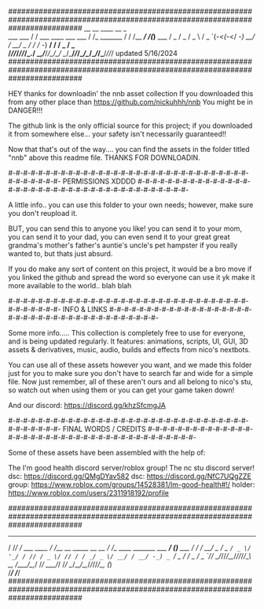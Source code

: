 #################################################################################################################################
             __                      __             ____        __  _         
  ___  ___  / /    ___ ____ ___ ___ / /_  _______  / / /__ ____/ /_(_)__  ___ 
 / _ \/ _ \/ _ \  / _ `(_-<(_-</ -_) __/ / __/ _ \/ / / -_) __/ __/ / _ \/ _ \
/_//_/_//_/_.__/  \_,_/___/___/\__/\__/  \__/\___/_/_/\__/\__/\__/_/\___/_//_/
updated 5/16/2024                                                                                                                                                  
#################################################################################################################################

HEY
thanks for downloadin' the nnb asset collection
If you downloaded this from any other place than https://github.com/nickuhhh/nnb
You might be in DANGER!!!

The github link is the only official source for this project; if you downloaded it from somewhere else...
your safety isn't necessarily guaranteed!!

Now that that's out of the way....
you can find the assets in the folder titled "nnb" above this readme file.
THANKS FOR DOWNLOADIN.

#-#-#-#-#-#-#-#-#-#-#-#-#-#-#-#-#-#-#-#-#-#-#-#-#-#-#-#-#-#-#-#-#-#-#-#-#-#-#-
    PERMISSIONS XDDDD
#-#-#-#-#-#-#-#-#-#-#-#-#-#-#-#-#-#-#-#-#-#-#-#-#-#-#-#-#-#-#-#-#-#-#-#-#-#-#-
 
A little info.. you can use this folder to your own needs; however, make sure you don't reupload it.

BUT, you can send this to anyone you like! you can send it to your mom, you can send it to your dad, 
you can even send it to your great great grandma's mother's father's auntie's uncle's pet hampster if you really wanted to, but thats just absurd.

If you do make any sort of content on this project, it would be a bro move if you linked the github and spread the word so everyone can use it
yk make it more available to the world.. blah blah


#-#-#-#-#-#-#-#-#-#-#-#-#-#-#-#-#-#-#-#-#-#-#-#-#-#-#-#-#-#-#-#-#-#-#-#-#-#-#-
    INFO & LINKS
#-#-#-#-#-#-#-#-#-#-#-#-#-#-#-#-#-#-#-#-#-#-#-#-#-#-#-#-#-#-#-#-#-#-#-#-#-#-#-

Some more info.....
This collection is completely free to use for everyone, and is being updated regularly. 
It features: animations, scripts, UI, GUI, 3D assets & derivatives, music, audio, builds and effects from nico's nextbots.

You can use all of these assets however you want, and we made this folder just for you to make sure you don't have to search far and wide for a simple file.
Now just remember, all of these aren't ours and all belong to nico's stu, so watch out when using them or you can get your game taken down!

And our discord: https://discord.gg/khzSfcmgJA

#-#-#-#-#-#-#-#-#-#-#-#-#-#-#-#-#-#-#-#-#-#-#-#-#-#-#-#-#-#-#-#-#-#-#-#-#-#-#-
    FINAL WORDS / CREDITS
#-#-#-#-#-#-#-#-#-#-#-#-#-#-#-#-#-#-#-#-#-#-#-#-#-#-#-#-#-#-#-#-#-#-#-#-#-#-#-

Some of these assets have been assembled with the help of:

The I'm good health discord server/roblox group!                        The nc stu discord server!
dsc: https://discord.gg/QMgDYav582                                  dsc: https://discord.gg/NfC7UQgZZE
group: https://www.roblox.com/groups/14528381/Im-good-health#!/     holder: https://www.roblox.com/users/2311918192/profile

#################################################################################################################################
  __  __             __                      ___                           ___           __
 / /_/ /  ___ ____  / /__  __ _____  __ __  / _/__  ____  _______ ___ ____/ (_)__  ___ _/ /
/ __/ _ \/ _ `/ _ \/  '_/ / // / _ \/ // / / _/ _ \/ __/ / __/ -_) _ `/ _  / / _ \/ _ `/_/ 
\__/_//_/\_,_/_//_/_/\_\  \_, /\___/\_,_/ /_/ \___/_/   /_/  \__/\_,_/\_,_/_/_//_/\_, (_)  
                         /___/                                                   /___/     
#################################################################################################################################                                                                                                                                                 
